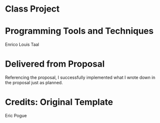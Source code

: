 # Class Project
# Programming Tools and Techniques
Enrico Louis Taal

# Delivered from Proposal
Referencing the proposal, I successfully implemented what I wrote down in the proposal just as planned.

# Credits: Original Template
Eric Pogue
